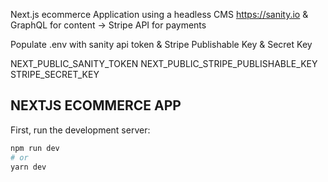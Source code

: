 Next.js ecommerce Application using a headless CMS https://sanity.io & GraphQL for content -> Stripe API for payments

Populate .env with sanity api token & Stripe Publishable Key & Secret Key

NEXT_PUBLIC_SANITY_TOKEN 
NEXT_PUBLIC_STRIPE_PUBLISHABLE_KEY
STRIPE_SECRET_KEY
## NEXTJS ECOMMERCE APP

First, run the development server:

```bash
npm run dev
# or
yarn dev
```

